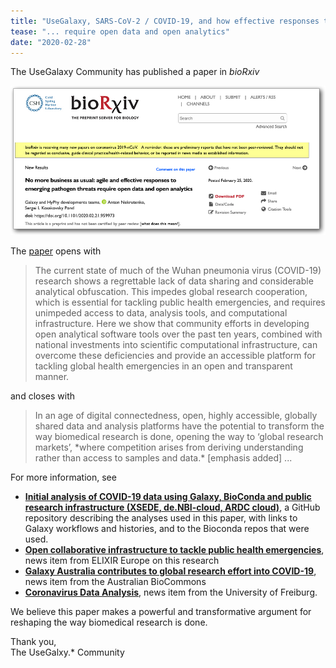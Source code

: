 ```yaml
---
title: "UseGalaxy, SARS-CoV-2 / COVID-19, and how effective responses to emerging pathogen threats ..."
tease: "... require open data and open analytics"
date: "2020-02-28"
---
```


The UseGalaxy Community has published a paper in *bioRxiv*

[<img class="text-center" src="biorxiv-paper.png" alt="No more business as usual: agile and effective responses to emerging pathogen threats require open data and open analytics" />](https://doi.org/10.1101/2020.02.21.959973)

The [paper](https://doi.org/10.1101/2020.02.21.959973) opens with

<blockquote class="blockquote">
The current state of much of the Wuhan pneumonia virus (COVID-19) research shows a regrettable lack of data sharing and considerable analytical obfuscation. This impedes global research cooperation, which is essential for tackling public health emergencies, and requires unimpeded access to data, analysis tools, and computational infrastructure. Here we show that community efforts in developing open analytical software tools over the past ten years, combined with national investments into scientific computational infrastructure, can overcome these deficiencies and provide an accessible platform for tackling global health emergencies in an open and transparent manner.
</blockquote>

and closes with

<blockquote class="blockquote">
In an age of digital connectedness, open, highly accessible, globally shared data and analysis platforms have the potential to transform the way biomedical research is done, opening the way to ‘global research markets’, *where competition arises from deriving understanding rather than access to samples and data.* [emphasis added] ...
</blockquote>

For more information, see

* **[Initial analysis of COVID-19 data using Galaxy, BioConda and public research infrastructure (XSEDE, de.NBI-cloud, ARDC cloud)](https://github.com/galaxyproject/SARS-CoV-2)**, a GitHub repository describing the analyses used in this paper, with links to Galaxy workflows and histories, and to the Bioconda repos that were used.
* **[Open collaborative infrastructure to tackle public health emergencies](https://elixir-europe.org/news/COVID-19-data-open-analysis)**, news item from ELIXIR Europe on this research
* **[Galaxy Australia contributes to global research effort into COVID-19](https://www.biocommons.org.au/galaxy-covid-19)**, news item from the Australian BioCommons
* **[Coronavirus Data Analysis](https://www.pr.uni-freiburg.de/pm-en/press-releases-2020/coronavirus-data-analysis)**, news item from the University of Freiburg.

We believe this paper makes a powerful and transformative argument for reshaping the way biomedical research is done.

Thank you,<br>
The UseGalxy.* Community
